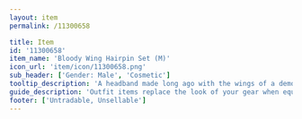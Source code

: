```yaml
---
layout: item
permalink: /11300658

title: Item
id: '11300658'
item_name: 'Bloody Wing Hairpin Set (M)'
icon_url: 'item/icon/11300658.png'
sub_header: ['Gender: Male', 'Cosmetic']
tooltip_description: 'A headband made long ago with the wings of a demon captured by a demon hunter.'
guide_description: 'Outfit items replace the look of your gear when equipped.'
footer: ['Untradable, Unsellable']
---
```

